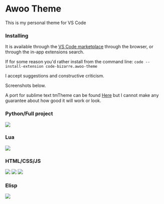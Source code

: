 # Awoo Theme
This is my personal theme for VS Code

### Installing
It is available through the [VS Code marketplace](https://marketplace.visualstudio.com/items?itemName=code-bizarre.awoo-theme) through the browser, or through the in-app extensions search. 

If for some reason you'd rather install from the command line: `code --install-extension code-bizarre.awoo-theme`

I accept suggestions and constructive criticism.

Screenshots below.

A port for sublime text tmTheme can be found [Here](https://mega.nz/file/uK4AWKzK#_ZRCX-gTyq54o6lXUSsWUcgO2QFABSrePYU-VpQ46Vg) but I cannot make any guarantee about how good it will work or look.

### Python/Full project
![](https://i.imgur.com/3t3OAgS.png)

### Lua
![](https://i.imgur.com/uqwHgUc.png)

### HTML/CSS/JS
![](https://i.imgur.com/JkNQHk8.png)
![](https://i.imgur.com/I0gaxpz.png)
![](https://i.imgur.com/R5DHS18.png)

### Elisp
![](https://i.imgur.com/9fjLhS0.png)
